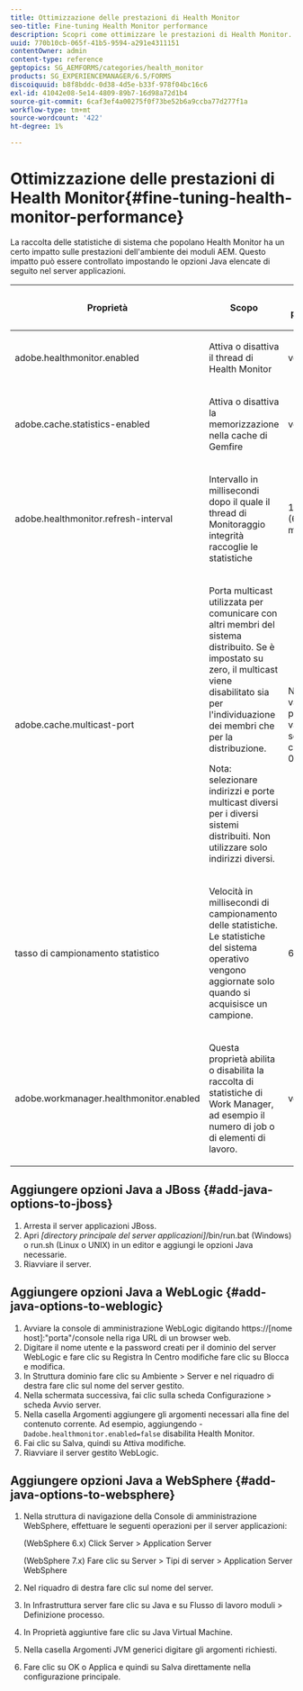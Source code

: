 ```yaml
---
title: Ottimizzazione delle prestazioni di Health Monitor
seo-title: Fine-tuning Health Monitor performance
description: Scopri come ottimizzare le prestazioni di Health Monitor. Controlla le statistiche del sistema che influiscono sulle prestazioni dell’ambiente Forms utilizzando l’opzione di impostazione JAVA.
uuid: 770b10cb-065f-41b5-9594-a291e4311151
contentOwner: admin
content-type: reference
geptopics: SG_AEMFORMS/categories/health_monitor
products: SG_EXPERIENCEMANAGER/6.5/FORMS
discoiquuid: b8f8bddc-0d38-4d5e-b33f-978f04bc16c6
exl-id: 41042e08-5e14-4809-89b7-16d98a72d1b4
source-git-commit: 6caf3ef4a00275f0f73be52b6a9ccba77d277f1a
workflow-type: tm+mt
source-wordcount: '422'
ht-degree: 1%

---
```


# Ottimizzazione delle prestazioni di Health Monitor{#fine-tuning-health-monitor-performance}

La raccolta delle statistiche di sistema che popolano Health Monitor ha un certo impatto sulle prestazioni dell&#39;ambiente dei moduli AEM. Questo impatto può essere controllato impostando le opzioni Java elencate di seguito nel server applicazioni.

<table>
 <thead>
  <tr>
   <th><p>Proprietà</p></th>
   <th><p>Scopo</p></th>
   <th><p>Valore predefinito</p></th>
  </tr>
 </thead>
 <tbody>
  <tr>
   <td><p>adobe.healthmonitor.enabled</p></td>
   <td><p>Attiva o disattiva il thread di Health Monitor</p></td>
   <td><p>vero</p></td>
  </tr>
  <tr>
   <td><p>adobe.cache.statistics-enabled</p></td>
   <td><p>Attiva o disattiva la memorizzazione nella cache di Gemfire</p></td>
   <td><p>vero</p></td>
  </tr>
  <tr>
   <td><p>adobe.healthmonitor.refresh-interval</p></td>
   <td><p>Intervallo in millisecondi dopo il quale il thread di Monitoraggio integrità raccoglie le statistiche</p></td>
   <td><p>10 minuti (600.000 millisecondi)</p></td>
  </tr>
  <tr>
   <td><p>adobe.cache.multicast-port</p></td>
   <td><p>Porta multicast utilizzata per comunicare con altri membri del sistema distribuito. Se è impostato su zero, il multicast viene disabilitato sia per l'individuazione dei membri che per la distribuzione. </p><p>Nota: selezionare indirizzi e porte multicast diversi per i diversi sistemi distribuiti. Non utilizzare solo indirizzi diversi.</p></td>
   <td><p>Nessun valore predefinito. I valori validi sono compresi tra 0 e 65535.</p></td>
  </tr>
  <tr>
   <td><p>tasso di campionamento statistico</p></td>
   <td><p>Velocità in millisecondi di campionamento delle statistiche. Le statistiche del sistema operativo vengono aggiornate solo quando si acquisisce un campione.</p></td>
   <td><p>600000</p></td>
  </tr>
  <tr>
   <td><p>adobe.workmanager.healthmonitor.enabled</p></td>
   <td><p>Questa proprietà abilita o disabilita la raccolta di statistiche di Work Manager, ad esempio il numero di job o di elementi di lavoro.</p></td>
   <td><p>vero</p></td>
  </tr>
 </tbody>
</table>

## Aggiungere opzioni Java a JBoss {#add-java-options-to-jboss}

1. Arresta il server applicazioni JBoss.
1. Apri *[directory principale del server applicazioni]*/bin/run.bat (Windows) o run.sh (Linux o UNIX) in un editor e aggiungi le opzioni Java necessarie.
1. Riavviare il server.

## Aggiungere opzioni Java a WebLogic {#add-java-options-to-weblogic}

1. Avviare la console di amministrazione WebLogic digitando https://[nome host]:&quot;porta&quot;/console nella riga URL di un browser web.
1. Digitare il nome utente e la password creati per il dominio del server WebLogic e fare clic su Registra In Centro modifiche fare clic su Blocca e modifica.
1. In Struttura dominio fare clic su Ambiente > Server e nel riquadro di destra fare clic sul nome del server gestito.
1. Nella schermata successiva, fai clic sulla scheda Configurazione > scheda Avvio server.
1. Nella casella Argomenti aggiungere gli argomenti necessari alla fine del contenuto corrente. Ad esempio, aggiungendo - `Dadobe.healthmonitor.enabled=false` disabilita Health Monitor.
1. Fai clic su Salva, quindi su Attiva modifiche.
1. Riavviare il server gestito WebLogic.

## Aggiungere opzioni Java a WebSphere {#add-java-options-to-websphere}

1. Nella struttura di navigazione della Console di amministrazione WebSphere, effettuare le seguenti operazioni per il server applicazioni:

   (WebSphere 6.x) Click Server > Application Server

   (WebSphere 7.x) Fare clic su Server > Tipi di server > Application Server WebSphere

1. Nel riquadro di destra fare clic sul nome del server.
1. In Infrastruttura server fare clic su Java e su Flusso di lavoro moduli > Definizione processo.
1. In Proprietà aggiuntive fare clic su Java Virtual Machine.
1. Nella casella Argomenti JVM generici digitare gli argomenti richiesti.
1. Fare clic su OK o Applica e quindi su Salva direttamente nella configurazione principale.

